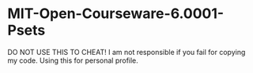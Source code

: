 # MIT-Open-Courseware-6.0001-Psets
DO NOT USE THIS TO CHEAT! I am not responsible if you fail for copying my code. Using this for personal profile.
